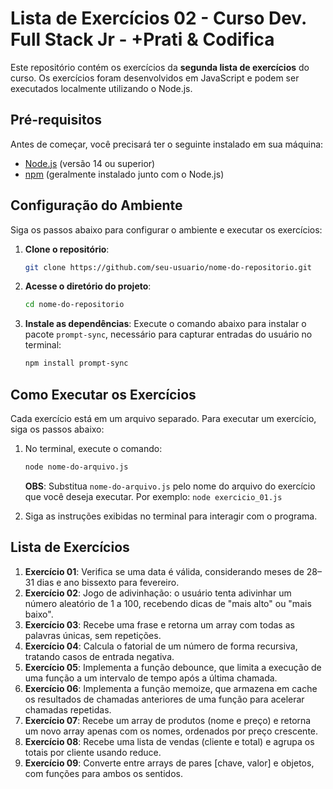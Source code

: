 # Lista de Exercícios 02 - Curso Dev. Full Stack Jr - +Prati & Codifica

Este repositório contém os exercícios da **segunda lista de exercícios** do curso. Os exercícios foram desenvolvidos em JavaScript e podem ser executados localmente utilizando o Node.js.

## Pré-requisitos

Antes de começar, você precisará ter o seguinte instalado em sua máquina:

- [Node.js](https://nodejs.org/) (versão 14 ou superior)
- [npm](https://www.npmjs.com/) (geralmente instalado junto com o Node.js)

## Configuração do Ambiente

Siga os passos abaixo para configurar o ambiente e executar os exercícios:

1. **Clone o repositório**:
   ```bash
   git clone https://github.com/seu-usuario/nome-do-repositorio.git
   ```

2. **Acesse o diretório do projeto**:
   ```bash
   cd nome-do-repositorio
   ```

3. **Instale as dependências**: Execute o comando abaixo para instalar o pacote `prompt-sync`, necessário para capturar entradas do usuário no terminal:
   ```bash
   npm install prompt-sync
   ```

## Como Executar os Exercícios

Cada exercício está em um arquivo separado. Para executar um exercício, siga os passos abaixo:

1. No terminal, execute o comando:
   ```bash
   node nome-do-arquivo.js
   ```
   **OBS**: Substitua `nome-do-arquivo.js` pelo nome do arquivo do exercício que você deseja executar. Por exemplo: `node exercicio_01.js`

2. Siga as instruções exibidas no terminal para interagir com o programa.

## Lista de Exercícios

1. **Exercício 01**: Verifica se uma data é válida, considerando meses de 28–31 dias e ano bissexto para fevereiro.
2. **Exercício 02**: Jogo de adivinhação: o usuário tenta adivinhar um número aleatório de 1 a 100, recebendo dicas de "mais alto" ou "mais baixo".
3. **Exercício 03**: Recebe uma frase e retorna um array com todas as palavras únicas, sem repetições.
4. **Exercício 04**: Calcula o fatorial de um número de forma recursiva, tratando casos de entrada negativa.
5. **Exercício 05**: Implementa a função debounce, que limita a execução de uma função a um intervalo de tempo após a última chamada.
6. **Exercício 06**: Implementa a função memoize, que armazena em cache os resultados de chamadas anteriores de uma função para acelerar chamadas repetidas.
7. **Exercício 07**: Recebe um array de produtos (nome e preço) e retorna um novo array apenas com os nomes, ordenados por preço crescente.
8. **Exercício 08**: Recebe uma lista de vendas (cliente e total) e agrupa os totais por cliente usando reduce.
9. **Exercício 09**: Converte entre arrays de pares [chave, valor] e objetos, com funções para ambos os sentidos.
